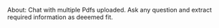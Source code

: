 About:
  Chat with multiple Pdfs uploaded. Ask any question and extract required information as deeemed fit.
